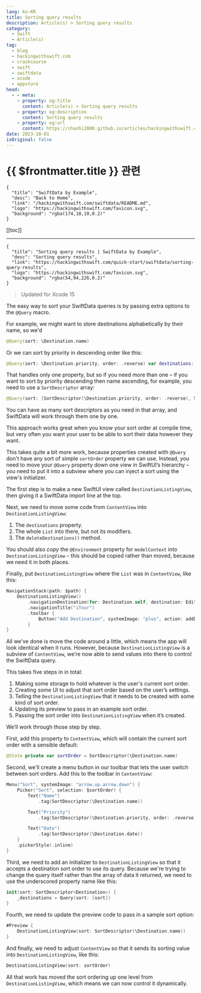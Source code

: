 ```yaml
---
lang: ko-KR
title: Sorting query results
description: Article(s) > Sorting query results
category:
  - Swift
  - Article(s)
tag: 
  - blog
  - hackingwithswift.com
  - crashcourse
  - swift
  - swiftdata
  - xcode
  - appstore
head:
  - - meta:
    - property: og:title
      content: Article(s) > Sorting query results
    - property: og:description
      content: Sorting query results
    - property: og:url
      content: https://chanhi2000.github.io/articles/hackingwithswift.com/swiftdata/sorting-query-results.html
date: 2023-10-01
isOriginal: false
---
```


# {{ $frontmatter.title }} 관련

```component VPCard
{
  "title": "SwiftData by Example",
  "desc": "Back to Home",
  "link": "/hackingwithswift.com/swiftdata/README.md",
  "logo": "https://hackingwithswift.com/favicon.svg",
  "background": "rgba(174,10,10,0.2)"
}
```

[[toc]]

---

```component VPCard
{
  "title": "Sorting query results | SwiftData by Example",
  "desc": "Sorting query results",
  "link": "https://hackingwithswift.com/quick-start/swiftdata/sorting-query-results", 
  "logo": "https://hackingwithswift.com/favicon.svg",
  "background": "rgba(54,94,226,0.2)"
}
```

> Updated for Xcode 15

<VidStack src="youtube/mqLDroFreFE" />

The easy way to sort your SwiftData queries is by passing extra options to the `@Query` macro.

For example, we might want to store destinations alphabetically by their name, so we'd

```swift
@Query(sort: \Destination.name)
```

Or we can sort by priority in descending order like this:

```swift
@Query(sort: \Destination.priority, order: .reverse) var destinations: [Destination]
```

That handles only one property, but so if you need more than one – if you want to sort by priority descending then name ascending, for example, you need to use a `SortDescriptor` array:

```swift
@Query(sort: [SortDescriptor(\Destination.priority, order: .reverse), SortDescriptor(\Destination.name)]) var destinations: [Destination]
```

You can have as many sort descriptors as you need in that array, and SwiftData will work through them one by one.

This approach works great when you know your sort order at compile time, but very often you want your user to be able to sort their data however they want.

This takes quite a bit more work, because properties created with `@Query` don't have any sort of simple `sortOrder` property we can use. Instead, you need to move your `@Query` property down one view in SwiftUI’s hierarchy – you need to put it into a subview where you can inject a sort using the view's initializer.

The first step is to make a new SwiftUI view called `DestinationListingView`, then giving it a SwiftData import line at the top. 

Next, we need to move some code from `ContentView` into `DestinationListingView`:

1. The `destinations` property.
2. The whole `List` into there, but not its modifiers.
3. The `deleteDestinations()` method.

You should also *copy* the `@Environment` property for `modelContext` into `DestinationListingView` – this should be copied rather than moved, because we need it in both places.

Finally, put `DestinationListingView` where the `List` was in `ContentView`, like this:

```swift
NavigationStack(path: $path) {
    DestinationListingView()
        .navigationDestination(for: Destination.self, destination: EditDestinationView.init)
        .navigationTitle("iTour")
        .toolbar {
            Button("Add Destination", systemImage: "plus", action: addDestination)
        }
}
```

All we've done is move the code around a little, which means the app will look identical when it runs. However, because `DestinationListingView` is a subview of `ContentView`, we’re now able to send values into there to control the SwiftData query.

This takes five steps in in total:

1. Making some storage to hold whatever is the user's current sort order.
2. Creating some UI to adjust that sort order based on the user’s settings.
3. Telling the `DestinationListingView` that it needs to be created with some kind of sort order.
4. Updating its preview to pass in an example sort order.
5. Passing the sort order into `DestinationListingView` when it’s created.

We’ll work through those step by step.

First, add this property to `ContentView`, which will contain the current sort order with a sensible default:

```swift
@State private var sortOrder = SortDescriptor(\Destination.name)
```

Second, we'll create a menu button in our toolbar that lets the user switch between sort orders. Add this to the toolbar in `ContentView`:

```swift
Menu("Sort", systemImage: "arrow.up.arrow.down") {
    Picker("Sort", selection: $sortOrder) {
        Text("Name")
            .tag(SortDescriptor(\Destination.name))

        Text("Priority")
            .tag(SortDescriptor(\Destination.priority, order: .reverse))

        Text("Date")
            .tag(SortDescriptor(\Destination.date))
    }
    .pickerStyle(.inline)
}
```

Third, we need to add an initializer to `DestinationListingView` so that it accepts a destination sort order to use its query. Because we're trying to change the query itself rather than the array of data it returned, we need to use the underscored property name like this:

```swift
init(sort: SortDescriptor<Destination>) {
    _destinations = Query(sort: [sort])
}
```

Fourth, we need to update the preview code to pass in a sample sort option:

```swift
#Preview {
    DestinationListingView(sort: SortDescriptor(\Destination.name))
}
```

And finally, we need to adjust `ContentView` so that it sends its sorting value into `DestinationListingView`, like this:

```swift
DestinationListingView(sort: sortOrder)
```

All that work has moved the sort ordering up one level from `DestinationListingView`, which means we can now control it dynamically.

